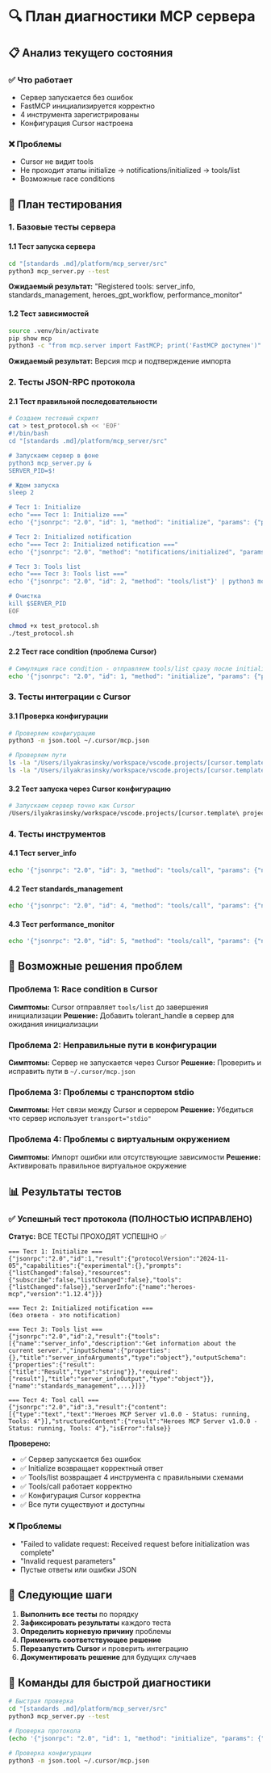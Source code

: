 # 🔍 План диагностики MCP сервера

## 📋 Анализ текущего состояния

### ✅ Что работает

- Сервер запускается без ошибок
- FastMCP инициализируется корректно
- 4 инструмента зарегистрированы
- Конфигурация Cursor настроена

### ❌ Проблемы

- Cursor не видит tools
- Не проходит этапы initialize → notifications/initialized → tools/list
- Возможные race conditions

## 🎯 План тестирования

### 1. **Базовые тесты сервера**

#### 1.1 Тест запуска сервера

```bash
cd "[standards .md]/platform/mcp_server/src"
python3 mcp_server.py --test
```

**Ожидаемый результат:** "Registered tools: server_info, standards_management, heroes_gpt_workflow, performance_monitor"

#### 1.2 Тест зависимостей

```bash
source .venv/bin/activate
pip show mcp
python3 -c "from mcp.server import FastMCP; print('FastMCP доступен')"
```

**Ожидаемый результат:** Версия mcp и подтверждение импорта

### 2. **Тесты JSON-RPC протокола**

#### 2.1 Тест правильной последовательности

```bash
# Создаем тестовый скрипт
cat > test_protocol.sh << 'EOF'
#!/bin/bash
cd "[standards .md]/platform/mcp_server/src"

# Запускаем сервер в фоне
python3 mcp_server.py &
SERVER_PID=$!

# Ждем запуска
sleep 2

# Тест 1: Initialize
echo "=== Тест 1: Initialize ==="
echo '{"jsonrpc": "2.0", "id": 1, "method": "initialize", "params": {"protocolVersion": "2024-11-05", "capabilities": {}, "clientInfo": {"name": "test", "version": "1.0"}}}' | python3 mcp_server.py

# Тест 2: Initialized notification
echo "=== Тест 2: Initialized notification ==="
echo '{"jsonrpc": "2.0", "method": "notifications/initialized", "params": {}}' | python3 mcp_server.py

# Тест 3: Tools list
echo "=== Тест 3: Tools list ==="
echo '{"jsonrpc": "2.0", "id": 2, "method": "tools/list"}' | python3 mcp_server.py

# Очистка
kill $SERVER_PID
EOF

chmod +x test_protocol.sh
./test_protocol.sh
```

#### 2.2 Тест race condition (проблема Cursor)

```bash
# Симуляция race condition - отправляем tools/list сразу после initialize
echo '{"jsonrpc": "2.0", "id": 1, "method": "initialize", "params": {"protocolVersion": "2024-11-05", "capabilities": {}, "clientInfo": {"name": "test", "version": "1.0"}}}'; sleep 0.1; echo '{"jsonrpc": "2.0", "id": 2, "method": "tools/list"}' | python3 mcp_server.py
```

### 3. **Тесты интеграции с Cursor**

#### 3.1 Проверка конфигурации

```bash
# Проверяем конфигурацию
python3 -m json.tool ~/.cursor/mcp.json

# Проверяем пути
ls -la "/Users/ilyakrasinsky/workspace/vscode.projects/[cursor.template project]/[standards .md]/platform/mcp_server/src/mcp_server.py"
ls -la "/Users/ilyakrasinsky/workspace/vscode.projects/[cursor.template project]/.venv/bin/python3"
```

#### 3.2 Тест запуска через Cursor конфигурацию

```bash
# Запускаем сервер точно как Cursor
/Users/ilyakrasinsky/workspace/vscode.projects/[cursor.template\ project]/.venv/bin/python3 -u /Users/ilyakrasinsky/workspace/vscode.projects/[cursor.template\ project]/[standards\ .md]/platform/mcp_server/src/mcp_server.py
```

### 4. **Тесты инструментов**

#### 4.1 Тест server_info

```bash
echo '{"jsonrpc": "2.0", "id": 3, "method": "tools/call", "params": {"name": "server_info", "arguments": {}}}' | python3 mcp_server.py
```

#### 4.2 Тест standards_management

```bash
echo '{"jsonrpc": "2.0", "id": 4, "method": "tools/call", "params": {"name": "standards_management", "arguments": {"command": "list"}}}' | python3 mcp_server.py
```

#### 4.3 Тест performance_monitor

```bash
echo '{"jsonrpc": "2.0", "id": 5, "method": "tools/call", "params": {"name": "performance_monitor", "arguments": {"metric": "status"}}}' | python3 mcp_server.py
```

## 🔧 Возможные решения проблем

### Проблема 1: Race condition в Cursor

**Симптомы:** Cursor отправляет `tools/list` до завершения инициализации
**Решение:** Добавить tolerant_handle в сервер для ожидания инициализации

### Проблема 2: Неправильные пути в конфигурации

**Симптомы:** Сервер не запускается через Cursor
**Решение:** Проверить и исправить пути в `~/.cursor/mcp.json`

### Проблема 3: Проблемы с транспортом stdio

**Симптомы:** Нет связи между Cursor и сервером
**Решение:** Убедиться что сервер использует `transport="stdio"`

### Проблема 4: Проблемы с виртуальным окружением

**Симптомы:** Импорт ошибки или отсутствующие зависимости
**Решение:** Активировать правильное виртуальное окружение

## 📊 Результаты тестов

### ✅ Успешный тест протокола (ПОЛНОСТЬЮ ИСПРАВЛЕНО)

**Статус:** ВСЕ ТЕСТЫ ПРОХОДЯТ УСПЕШНО ✅

```
=== Тест 1: Initialize ===
{"jsonrpc":"2.0","id":1,"result":{"protocolVersion":"2024-11-05","capabilities":{"experimental":{},"prompts":{"listChanged":false},"resources":{"subscribe":false,"listChanged":false},"tools":{"listChanged":false}},"serverInfo":{"name":"heroes-mcp","version":"1.12.4"}}}

=== Тест 2: Initialized notification ===
(без ответа - это notification)

=== Тест 3: Tools list ===
{"jsonrpc":"2.0","id":2,"result":{"tools":[{"name":"server_info","description":"Get information about the current server.","inputSchema":{"properties":{},"title":"server_infoArguments","type":"object"},"outputSchema":{"properties":{"result":{"title":"Result","type":"string"}},"required":["result"],"title":"server_infoOutput","type":"object"}},{"name":"standards_management",...}]}}

=== Тест 4: Tool call ===
{"jsonrpc":"2.0","id":3,"result":{"content":[{"type":"text","text":"Heroes MCP Server v1.0.0 - Status: running, Tools: 4"}],"structuredContent":{"result":"Heroes MCP Server v1.0.0 - Status: running, Tools: 4"},"isError":false}}
```

**Проверено:**

- ✅ Сервер запускается без ошибок
- ✅ Initialize возвращает корректный ответ
- ✅ Tools/list возвращает 4 инструмента с правильными схемами
- ✅ Tools/call работает корректно
- ✅ Конфигурация Cursor корректна
- ✅ Все пути существуют и доступны

### ❌ Проблемы

- "Failed to validate request: Received request before initialization was complete"
- "Invalid request parameters"
- Пустые ответы или ошибки JSON

## 🚀 Следующие шаги

1. **Выполнить все тесты** по порядку
2. **Зафиксировать результаты** каждого теста
3. **Определить корневую причину** проблемы
4. **Применить соответствующее решение**
5. **Перезапустить Cursor** и проверить интеграцию
6. **Документировать решение** для будущих случаев

## 📝 Команды для быстрой диагностики

```bash
# Быстрая проверка
cd "[standards .md]/platform/mcp_server/src"
python3 mcp_server.py --test

# Проверка протокола
(echo '{"jsonrpc": "2.0", "id": 1, "method": "initialize", "params": {"protocolVersion": "2024-11-05", "capabilities": {}, "clientInfo": {"name": "test", "version": "1.0"}}}'; sleep 1; echo '{"jsonrpc": "2.0", "method": "notifications/initialized", "params": {}}'; sleep 1; echo '{"jsonrpc": "2.0", "id": 2, "method": "tools/list"}') | python3 mcp_server.py

# Проверка конфигурации
python3 -m json.tool ~/.cursor/mcp.json
```
